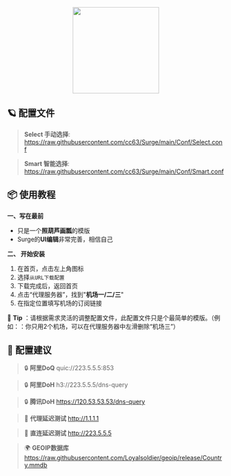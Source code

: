 <div align="center">
 <img src="https://raw.githubusercontent.com/cc63/Surge/main/Module/Surge.png" width="200">
</div>

## 🪐 配置文件
> **Select 手动选择**:  https://raw.githubusercontent.com/cc63/Surge/main/Conf/Select.conf

> **Smart 智能选择**:  https://raw.githubusercontent.com/cc63/Surge/main/Conf/Smart.conf

## 📦 使用教程

**一、写在最前**

- 只是一个**照葫芦画瓢**的模版
- Surge的**UI编辑**非常完善，相信自己


**二、 开始安装**

1. 在首页，点击左上角图标
2. 选择`从URL下载配置`
3. 下载完成后，返回首页
4. 点击“代理服务器”，找到"**机场一/二/三**"
5. 在指定位置填写机场的订阅链接

🔔 **Tip** ：请根据需求灵活的调整配置文件，此配置文件只是个最简单的模版。（例如：：你只用2个机场，可以在代理服务器中左滑删除“机场三”）

## 🧩 配置建议

>  🔒 **阿里DoQ** quic://223.5.5.5:853

>  🔒 **阿里DoH** h3://223.5.5.5/dns-query

> 🔒 **腾讯DoH** https://120.53.53.53/dns-query

>  🛜 **代理延迟测试** http://1.1.1.1

>  🛜 **直连延迟测试** http://223.5.5.5

>  🌍 **GEOIP数据库** https://raw.githubusercontent.com/Loyalsoldier/geoip/release/Country.mmdb
